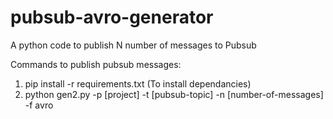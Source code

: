 # pubsub-avro-generator
A python code to publish N number of messages to Pubsub

Commands to publish pubsub messages: 
1)  pip install -r requirements.txt   (To install dependancies)
2)  python gen2.py -p [project] -t [pubsub-topic] -n [number-of-messages] -f avro 
